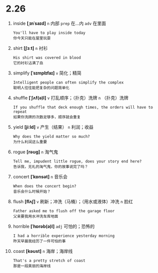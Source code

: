 # 2.26


















1. inside **[ˌɪnˈsaɪd]** `n` 内部 `prep` 在...内 `adv` 在里面
    ```
    You'll have to play inside today
    你今天只能在屋里玩耍
    ```

2. shirt **[ʃɜːt]** `n` 衬衫
    ```
    His shirt was covered in blood
    它的衬衫沾满了血
    ```

3. simplify **[ˈsɪmplɪfaɪ]** `v` 简化；精简
    ```
    Intelligent people can often simplify the complex
    聪明人往往能把复杂的问题简单化
    ```

4. shuffle **[ˈʃʌf(ə)l]** `v` 打乱顺序；（扑克）洗牌 `n` （扑克）洗牌
    ```
    If you shuffle that deck enough times, the orders will have to repeat
    如果你洗牌的次数足够多，顺序就会重复
    ```

5. yield **[jiːld]** `v` 产生（结果） `n` 利润；收益
    ```
    Why does the yield matter so much?
    为什么利润这么重要
    ```

6. rogue **[rəʊɡ]** `n` 淘气鬼
    ```
    Tell me, impudent little rogue, does your story end here?
    告诉我，无礼的淘气鬼，你的故事说完了吗？
    ```

7. concert **[ˈkɒnsət]** `n` 音乐会
    ```
    When does the concert begin?
    音乐会什么时候开始？
    ```

8. flush **[flʌʃ]** `v` 刷新；冲洗（马桶）；（用水或液体）冲洗 `n` 脸红
    ```
    Father asked me to flush off the garage floor
    父亲要我用水冲洗车库地面
    ```

9. horrible **[ˈhɒrəb(ə)l]** `adj` 可怕的；恐怖的
    ```
    I had a horrible experience yesterday morning
    昨天早晨我经历了一件可怕的事
    ```

10. coast **[kəʊst]** `n` 海岸；海岸线
    ```
    That's a pretty stretch of coast
    那是一段美丽的海岸线
    ```
